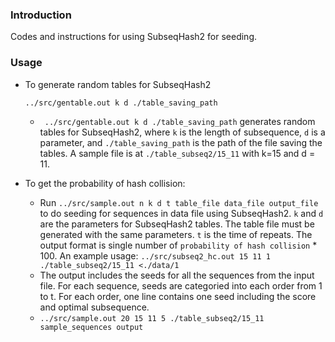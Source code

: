 
### Introduction
Codes and instructions for using SubseqHash2 for seeding. 

### Usage

- To generate random tables for SubseqHash2
  ```
  ../src/gentable.out k d ./table_saving_path
  ```
    - ` ../src/gentable.out k d ./table_saving_path` generates random tables for SubseqHash2, where `k` is the length of subsequence, `d` is a parameter, and `./table_saving_path` is the path of the file saving the tables. A sample file is at `./table_subseq2/15_11` with k=15 and d = 11.
	

- To get the probability of hash collision:
  - Run `../src/sample.out n k d t table_file data_file output_file` to do seeding for sequences in data file using SubseqHash2. `k` and `d` are the parameters for SubseqHash2 tables. The table file must be generated with the same parameters. `t` is the time of repeats. The output format is single number of `probability of hash collision` * 100.  An example usage: `../src/subseq2_hc.out 15 11 1 ./table_subseq2/15_11 <./data/1` 
  - The output includes the seeds for all the sequences from the input file. For each sequence, seeds are categoried into each order from 1 to t. For each order, one line contains one seed including the score and optimal subsequence.
  - `../src/sample.out 20 15 11 5 ./table_subseq2/15_11 sample_sequences output`
